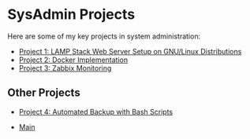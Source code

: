 # SysAdmin Projects

Here are some of my key projects in system administration:

- [Project 1: LAMP Stack Web Server Setup on GNU/Linux Distributions](https://github.com/ndraia/Portfolio/blob/main/SysAdmin/Project1-ApacheServerConfig/README.md)
- [Project 2: Docker Implementation](./Project2-DockerImplementation/README.md)  
- [Project 3: Zabbix Monitoring](./Project3-ZabbixMonitoring/README.md)  

## Other Projects

- [Project 4: Automated Backup with Bash Scripts](./OtherProjects/Project4-AutomationScripts/README.md)  

- [Main]()
